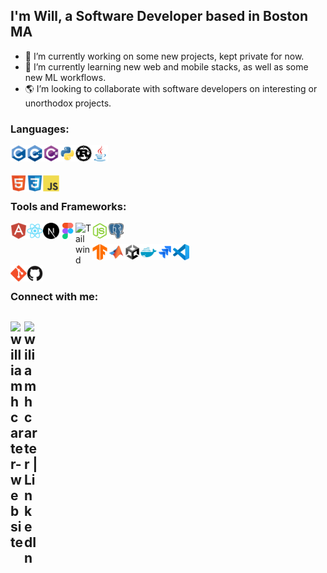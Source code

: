 ## I'm Will, a Software Developer based in Boston MA
- 🔭 I’m currently working on some new projects, kept private for now.
- 🌱 I’m currently learning new web and mobile stacks, as well as some new ML workflows.
- 🌎 I’m looking to collaborate with software developers on interesting or unorthodox projects.


### Languages:
<img align="left" alt="C" width="26px" src="https://raw.githubusercontent.com/devicons/devicon/master/icons/c/c-original.svg" />
<img align="left" alt="C++" width="26px" src="https://raw.githubusercontent.com/devicons/devicon/master/icons/cplusplus/cplusplus-original.svg" />
<img align="left" alt="C#" width="26px" src="https://raw.githubusercontent.com/devicons/devicon/master/icons/csharp/csharp-original.svg" />

<img align="left" alt="Python" width="26px" src="https://raw.githubusercontent.com/devicons/devicon/master/icons/python/python-original.svg" />
<img align="left" alt="Rust" width="26px" src="https://github.com/devicons/devicon/blob/master/icons/rust/rust-plain.svg" />
<img align="left" alt="Java" width="26px" src="https://raw.githubusercontent.com/devicons/devicon/master/icons/java/java-original.svg" />

<br></br>

<img align="left" alt="HTML5" width="26px" src="https://raw.githubusercontent.com/devicons/devicon/master/icons/html5/html5-original.svg" />
<img align="left" alt="CSS3" width="26px" src="https://raw.githubusercontent.com/devicons/devicon/master/icons/css3/css3-original.svg" />
<img align="left" alt="JavaScript" width="26px" src="https://raw.githubusercontent.com/devicons/devicon/master/icons/javascript/javascript-original.svg" />
<br />

### Tools and Frameworks:
<img align="left" alt="AngularJS" width="26px" src="https://raw.githubusercontent.com/devicons/devicon/master/icons/angularjs/angularjs-plain.svg" />
<img align="left" alt="React" width="26px" src="https://github.com/devicons/devicon/blob/master/icons/react/react-original.svg" />
<img align="left" alt="NextJS" width="26px" src="https://raw.githubusercontent.com/devicons/devicon/master/icons/nextjs/nextjs-original.svg" />
<img align="left" alt="Figma" width="26px" src="https://raw.githubusercontent.com/devicons/devicon/master/icons/figma/figma-original.svg" />
<img align="left" alt="Tailwind" width="26px" src="https://cdn.jsdelivr.net/gh/devicons/devicon/icons/tailwindcss/tailwindcss-plain.svg" />
<img align="left" alt="Node.js" width="26px" src="https://raw.githubusercontent.com/devicons/devicon/master/icons/nodejs/nodejs-original.svg" />
<img align="left" alt="PostgreSQL" width="26px" src="https://raw.githubusercontent.com/devicons/devicon/master/icons/postgresql/postgresql-original.svg" />

<br></br>
<img align="left" alt="TensorFlow" width="26px" src="https://raw.githubusercontent.com/devicons/devicon/master/icons/tensorflow/tensorflow-original.svg" />
<img align="left" alt="MATLAB" width="26px" src="https://raw.githubusercontent.com/devicons/devicon/master/icons/matlab/matlab-original.svg" />
<img align="left" alt="Unity" width="26px" src="https://raw.githubusercontent.com/devicons/devicon/master/icons/unity/unity-original.svg" />
<img align="left" alt="Docker" width="26px" src="https://raw.githubusercontent.com/devicons/devicon/master/icons/docker/docker-plain.svg" />
<img align="left" alt="Jira" width="26px" src="https://raw.githubusercontent.com/devicons/devicon/master/icons/jira/jira-original.svg" />
<img align="left" alt="Visual Studio Code" width="26px" src="https://raw.githubusercontent.com/devicons/devicon/master/icons/vscode/vscode-original.svg" />
<br></br>
<img align="left" alt="Git" width="26px" src="https://raw.githubusercontent.com/devicons/devicon/master/icons/git/git-original.svg" />
<img align="left" alt="GitHub" width="26px" src="https://raw.githubusercontent.com/devicons/devicon/master/icons/github/github-original.svg" />
<br />

### Connect with me:

[<img align="left" alt="williamhcarter-website" width="22px" src="https://williamcarter.dev/apple-touch-icon.png" />][website]
[<img align="left" alt="wiliamhcarter | LinkedIn" width="22px" src="https://cdn.jsdelivr.net/npm/simple-icons@v3/icons/linkedin.svg" />][linkedin]
<br />
---

[website]: https://williamcarter.dev/
[linkedin]: https://www.linkedin.com/in/williamhcarter/

<!-- ![Will's github stats](https://github-readme-stats.vercel.app/api?username=WilliamHCarter&show_icons=true&hide_border=true)-->

